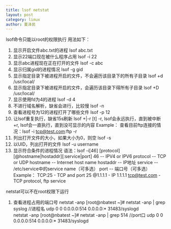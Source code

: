 ```yaml
---
title: lsof netstat
layout: post
category: linux
author: 夏泽民
---
```

lsof命令只能以root的权限执行
用法如下：
1. 显示开启文件abc.txt的进程
lsof abc.txt
2. 显示22端口现在被什么程序占用
lsof -i 22
3. 显示abc进程现在正在打开的文件
lsof -c abc
4. 显示归属gid的进程情况
lsof -g gid
5. 显示指定目录下被进程开启的文件，不会遍历该目录下的所有子目录
lsof +d /usr/local/
6. 显示指定目录下被进程开启的文件，会遍历该目录下得所有子目录
lsof +D /usr/local/
7. 显示使用fd为4的进程
lsof -d 4
8. 不进行域名解析，缺省会进行，比较慢
lsof -n
9. 查看进程号为12的进程打开了哪些文件
lsof -p 12
10. 让lsof重复执行，缺省15s刷新
lsof +|-r [t]
-r, lsof会永远执行，直到被中断
+r, lsof会一直执行，直到没可显示的内容
Example：
查看目前ftp连接的情况：lsof -i tcp@test.com:ftp -r
11. 列出打开文件的大小，如果大小为0，则空
lsof -s
12. 以UID，列出打开的文件
lsof -u username
13. 显示符合条件的进程情况
语法：lsof -i[46] [protocol][@hostname|hostaddr][:service|port]
46 -- IPV4 or IPV6
protocol -- TCP or UDP
hostname -- Internet host name
hostaddr -- IP地址
service -- /etc/service中的service name（可多选）
port -- 端口号（可多选）
Example：
TCP:25 - TCP and port 25
@1.1.1.1 - IP 1.1.1.1
tcp@test.com - TCP protocol, ftp service
<!-- more -->
netstat可以不在root权限下运行
1. 查看进程占用的端口号
netstat -anp
[root@nbatest ~]# netstat -anp | grep syslog  //进程名
udp        0      0 0.0.0.0:514                 0.0.0.0:*                               31483/syslogd       
netstat -anp
[root@nbatest ~]# netstat -anp | grep 514  //port口
udp        0      0 0.0.0.0:514                 0.0.0.0:*                               31483/syslogd  
